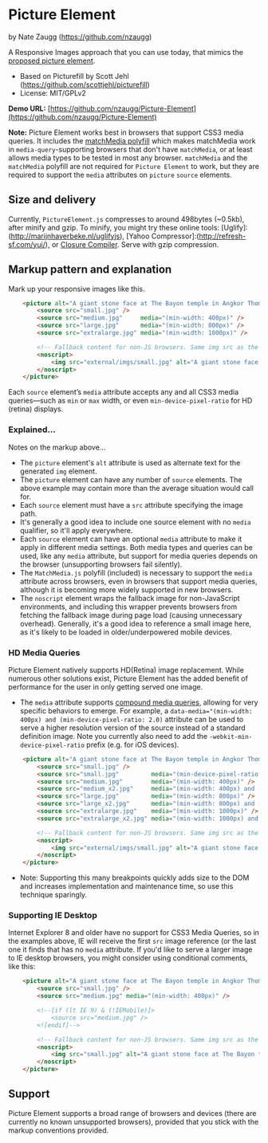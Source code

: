 # Picture Element
by Nate Zaugg (https://github.com/nzaugg)

A Responsive Images approach that you can use today, that mimics the [proposed picture element](http://www.w3.org/community/respimg/wiki/Picture_Element_Proposal).

* Based on Picturefill by Scott Jehl (https://github.com/scottjehl/picturefill)
* License: MIT/GPLv2

**Demo URL:** [https://github.com/nzaugg/Picture-Element](https://github.com/nzaugg/Picture-Element)

**Note:** Picture Element works best in browsers that support CSS3 media queries. 
It includes the [matchMedia polyfill](https://github.com/paulirish/matchMedia.js/) 
which makes matchMedia work in `media-query`-supporting browsers that don't have 
`matchMedia`, or at least allows media types to be tested in most any browser. 
`matchMedia` and the `matchMedia` polyfill are not required for `Picture Element` 
to work, but they are required to support the `media` attributes on `picture` `source` elements.

## Size and delivery

Currently, `PictureElement.js` compresses to around 498bytes (~0.5kb), after minify and gzip. 
To minify, you might try these online tools: [Uglify]:(http://marijnhaverbeke.nl/uglifyjs), 
[Yahoo Compressor]:(http://refresh-sf.com/yui/), or [Closure Compiler](http://closure-compiler.appspot.com/home). Serve with gzip compression.

## Markup pattern and explanation

Mark up your responsive images like this. 

```html
	<picture alt="A giant stone face at The Bayon temple in Angkor Thom, Cambodia">
		<source src="small.jpg" />
		<source src="medium.jpg"     media="(min-width: 400px)" />
		<source src="large.jpg"      media="(min-width: 800px)" />
		<source src="extralarge.jpg" media="(min-width: 1000px)" />

		<!-- Fallback content for non-JS browsers. Same img src as the initial, unqualified source element. -->
		<noscript>
			<img src="external/imgs/small.jpg" alt="A giant stone face at The Bayon temple in Angkor Thom, Cambodia">
		</noscript>
	</picture>
```

Each `source` element’s `media` attribute accepts any and all CSS3 media queries—such as `min` or `max` width, or even `min-device-pixel-ratio` for HD (retina) displays. 

### Explained...

Notes on the markup above...

* The `picture` element's `alt` attribute is used as alternate text for the generated `img` element.
* The `picture` element can have any number of `source` elements. The above example may contain more than the average situation would call for.
* Each `source` element must have a `src` attribute specifying the image path. 
* It's generally a good idea to include one source element with no `media` qualifier, so it'll apply everywhere.
* Each `source` element can have an optional `media` attribute to make it apply in different media settings. Both media types and queries can be used, like any `media` attribute, but support for media queries depends on the browser (unsupporting browsers fail silently).
* The `MatchMedia.js` polyfill (included) is necessary to support the `media` attribute across browsers, even in browsers that support media queries, although it is becoming more widely supported in new browsers.
* The `noscript` element wraps the fallback image for non-JavaScript environments, and including this wrapper prevents browsers from fetching the fallback image during page load (causing unnecessary overhead). Generally, it's a good idea to reference a small image here, as it's likely to be loaded in older/underpowered mobile devices.
	
### HD Media Queries

Picture Element natively supports HD(Retina) image replacement.  While numerous other solutions exist, Picture Element has the added benefit of performance for the user in only getting served one image.

* The `media` attribute supports [compound media queries](https://developer.mozilla.org/en-US/docs/CSS/Media_queries), allowing for very specific behaviors to emerge.  For example, a `data-media="(min-width: 400px) and (min-device-pixel-ratio: 2.0)` attribute can be used to serve a higher resolution version of the source instead of a standard definition image. Note you currently also need to add the `-webkit-min-device-pixel-ratio` prefix (e.g. for iOS devices).

```html
	<picture alt="A giant stone face at The Bayon temple in Angkor Thom, Cambodia">
		<source src="small.jpg" />
		<source src="small.jpg"         media="(min-device-pixel-ratio: 2.0)" />
		<source src="medium.jpg"        media="(min-width: 400px)" />
		<source src="medium_x2.jpg"     media="(min-width: 400px) and (min-device-pixel-ratio: 2.0)" />
		<source src="large.jpg"         media="(min-width: 800px)" />
		<source src="large_x2.jpg"      media="(min-width: 800px) and (min-device-pixel-ratio: 2.0)" />
		<source src="extralarge.jpg"    media="(min-width: 1000px)" />
		<source src="extralarge_x2.jpg" media="(min-width: 1000px) and (min-device-pixel-ratio: 2.0)" />

		<!-- Fallback content for non-JS browsers. Same img src as the initial, unqualified source element. -->
		<noscript>
			<img src="external/imgs/small.jpg" alt="A giant stone face at The Bayon temple in Angkor Thom, Cambodia">
		</noscript>
	</picture>
```

* Note: Supporting this many breakpoints quickly adds size to the DOM and increases implementation and maintenance time, so use this technique sparingly.

### Supporting IE Desktop

Internet Explorer 8 and older have no support for CSS3 Media Queries, so in the examples above, IE will receive the first `src`
 image reference (or the last one it finds that has no `media` attribute. If you'd like to serve a larger image to IE desktop
browsers, you might consider using conditional comments, like this:

```html
	<picture alt="A giant stone face at The Bayon temple in Angkor Thom, Cambodia">
		<source src="small.jpg" />
		<source src="medium.jpg" media="(min-width: 400px)" />

		<!--[if (lt IE 9) & (!IEMobile)]>
		    <source src="medium.jpg" />
		<![endif]-->

		<!-- Fallback content for non-JS browsers. Same img src as the initial, unqualified source element. -->
		<noscript>
			<img src="small.jpg" alt="A giant stone face at The Bayon temple in Angkor Thom, Cambodia">
		</noscript>
	</picture>
```

## Support

Picture Element supports a broad range of browsers and devices (there are currently no known unsupported browsers), provided that you stick with the markup conventions provided.

